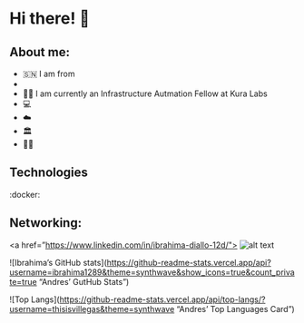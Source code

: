 # Hi there! 👋

## About me:

- :senegal: I am from 
- 
- :student:  I am currently an Infrastructure Autmation Fellow at Kura Labs
- :computer:
- :cloud:
- :classical_building:
- :swimming_man:

## Technologies

:docker: 

## Networking:


<a href=”https://www.linkedin.com/in/ibrahima-diallo-12d/"> ![alt text](https://img.shields.io/badge/-LinkedIn-0e76a8?style=plastic&logo=linkedIn)</a>
                                                               
![Ibrahima’s GitHub stats](https://github-readme-stats.vercel.app/api?username=ibrahima1289&theme=synthwave&show_icons=true&count_private=true “Andres’ GutHub Stats”)

![Top Langs](https://github-readme-stats.vercel.app/api/top-langs/?username=thisisvillegas&theme=synthwave “Andres’ Top Languages Card”)
